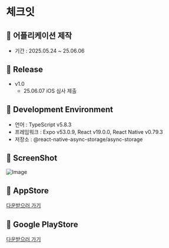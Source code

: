 # 체크잇

## 📌 어플리케이션 제작
- 기간 : 2025.05.24 ~ 25.06.06

## 🚀 Release
- v1.0 
    - 25.06.07 iOS 심사 제출

## 📍 Development Environment
- 언어 : TypeScript v5.8.3
- 프레임워크 : Expo v53.0.9, React v19.0.0, React Native v0.79.3
- 저장소 : @react-native-async-storage/async-storage

## 📸 ScreenShot
![Image](https://img.notionusercontent.com/s3/prod-files-secure%2F87222b52-e6fc-4a1f-81e5-216449c61d6e%2Fddb49e7a-3a7c-4a74-bc91-71fe7bc5b2ab%2FGroup_34414.jpg/size/w=2000?exp=1749402440&sig=IqZLO9VXykFd_L4cGrhGwiHYeJomWmlONgZvldG37jc&id=20377358-37bf-800a-b56b-dfbff421732d&table=block)

## 🍎 AppStore
[다운받으러 가기]()

## 🤖 Google PlayStore
[다운받으러 가기]()
